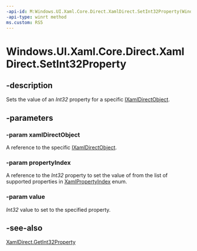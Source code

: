 ```yaml
---
-api-id: M:Windows.UI.Xaml.Core.Direct.XamlDirect.SetInt32Property(Windows.UI.Xaml.Core.Direct.IXamlDirectObject,Windows.UI.Xaml.Core.Direct.XamlPropertyIndex,System.Int32)
-api-type: winrt method
ms.custom: RS5
---
```


<!-- Method syntax.
public void XamlDirect.SetInt32Property(IXamlDirectObject xamlDirectObject, XamlPropertyIndex propertyIndex, Int32 value)
-->

# Windows.UI.Xaml.Core.Direct.XamlDirect.SetInt32Property

## -description
Sets the value of an _Int32_ property for a specific [IXamlDirectObject](ixamldirectobject.md).


## -parameters
### -param xamlDirectObject
A reference to the specific [IXamlDirectObject](ixamldirectobject.md).

### -param propertyIndex
A reference to the _Int32_ property to set the value of from the list of supported properties in [XamlPropertyIndex](xamlpropertyindex.md) enum.

### -param value
_Int32_ value to set to the specified property.

## -see-also
[XamlDirect.GetInt32Property](xamldirect_getint32property_1393053298.md)
